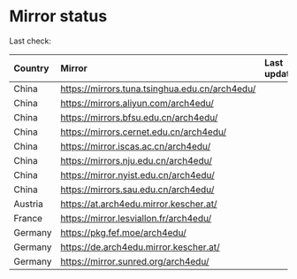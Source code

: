 <script src="./time.js"></script>
# Mirror status
Last check: <script type="text/javascript">localize(1720621117.9423416);</script>

|Country|Mirror|Last update|
|:------|:-----|:----------|
|China|https://mirrors.tuna.tsinghua.edu.cn/arch4edu/|<script type="text/javascript">localize(1720593284);</script>|
|China|https://mirrors.aliyun.com/arch4edu/|<script type="text/javascript">localize(1720593284);</script>|
|China|https://mirrors.bfsu.edu.cn/arch4edu/|<script type="text/javascript">localize(1720593284);</script>|
|China|https://mirrors.cernet.edu.cn/arch4edu/|<script type="text/javascript">localize(1720593284);</script>|
|China|https://mirror.iscas.ac.cn/arch4edu/|<script type="text/javascript">localize(1720593284);</script>|
|China|https://mirrors.nju.edu.cn/arch4edu/|<script type="text/javascript">localize(1720550027);</script>|
|China|https://mirror.nyist.edu.cn/arch4edu/|<script type="text/javascript">localize(1720593284);</script>|
|China|https://mirrors.sau.edu.cn/arch4edu/|<script type="text/javascript">localize(1720593284);</script>|
|Austria|https://at.arch4edu.mirror.kescher.at/|<script type="text/javascript">localize(1720593284);</script>|
|France|https://mirror.lesviallon.fr/arch4edu/|<script type="text/javascript">localize(1720593284);</script>|
|Germany|https://pkg.fef.moe/arch4edu/|<script type="text/javascript">localize(1720593284);</script>|
|Germany|https://de.arch4edu.mirror.kescher.at/|<script type="text/javascript">localize(1720593284);</script>|
|Germany|https://mirror.sunred.org/arch4edu/|<script type="text/javascript">localize(1720593284);</script>|

<script src="./tablefilter/tablefilter.js"></script>
<script src="./table.js"></script>